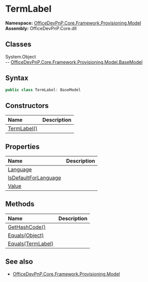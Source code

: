 # TermLabel

**Namespace:** [OfficeDevPnP.Core.Framework.Provisioning.Model](OfficeDevPnP.Core.Framework.Provisioning.Model.md)  
**Assembly:** OfficeDevPnP.Core.dll  
## Classes
System.Object  
-- [OfficeDevPnP.Core.Framework.Provisioning.Model.BaseModel](OfficeDevPnP.Core.Framework.Provisioning.Model.BaseModel.md)
## Syntax
```C#
public class TermLabel: BaseModel
```
## Constructors
|**Name**|**Description**|
|:-----|:-----|
| [TermLabel()](TermLabelconstructor1details.md) | 
## Properties
|**Name**|**Description**|
|:-----|:-----|
| [Language](TermLabel.Language.md) | 
| [IsDefaultForLanguage](TermLabel.IsDefaultForLanguage.md) | 
| [Value](TermLabel.Value.md) | 
## Methods
|**Name**|**Description**|
|:-----|:-----|
| [GetHashCode()](TermLabelGetHashCode.md) | 
| [Equals(Object)](TermLabelEqualsObject.md) | 
| [Equals(TermLabel)](TermLabelEqualsTermLabel.md) | 
## See also
- [OfficeDevPnP.Core.Framework.Provisioning.Model](OfficeDevPnP.Core.Framework.Provisioning.Model.md)
